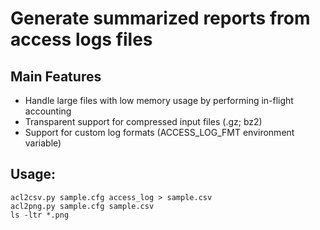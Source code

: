 # Generate summarized reports from access logs files

Main Features
-------------
- Handle large files with low memory usage by performing in-flight accounting
- Transparent support for compressed input files (.gz; bz2)
- Support for custom log formats (ACCESS_LOG_FMT environment variable)

Usage:
------
    acl2csv.py sample.cfg access_log > sample.csv
    acl2png.py sample.cfg sample.csv
    ls -ltr *.png